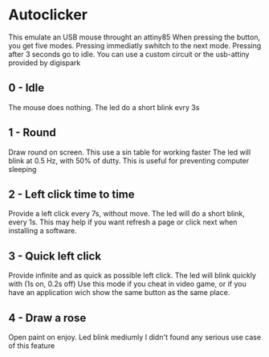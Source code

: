 # Autoclicker
This emulate an USB mouse throught an attiny85
When pressing the button, you get five modes.
Pressing immediatly swhitch to the next mode. Pressing after 3 seconds go to
idle.
You can use a custom circuit or the usb-attiny provided by digispark

## 0 - Idle
The mouse does nothing.
The led do a short blink evry 3s

## 1 - Round
Draw round on screen. This use a sin table for working faster
The led will blink at 0.5 Hz, with 50% of dutty.
This is useful for preventing computer sleeping

## 2 - Left click time to time
Provide a left click every 7s, without move.
The led will do a short blink, every 1s.
This may help if you want refresh a page or click next when installing a
software.

## 3 - Quick left click
Provide infinite and as quick as possible left click.
The led will blink quickly with (1s on, 0.2s off)
Use this mode if you cheat in video game, or if you have an application wich
show the same button as the same place.

## 4 - Draw a rose
Open paint on enjoy.
Led blink mediumly
I didn't found any serious use case of this feature
